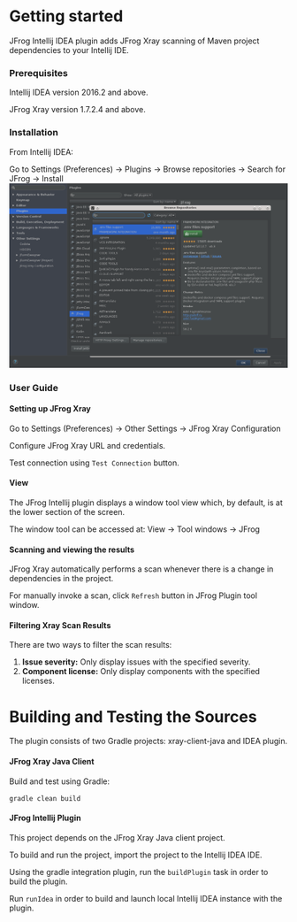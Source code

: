 # Getting started
JFrog Intellij IDEA plugin adds JFrog Xray scanning of Maven project dependencies to your Intellij IDE.

### Prerequisites
Intellij IDEA version 2016.2 and above.

JFrog Xray version 1.7.2.4 and above.

### Installation
From Intellij IDEA:

Go to Settings (Preferences) -> Plugins -> Browse repositories -> Search for JFrog -> Install
![Alt text](docs/install.png?raw=true "Installing JFrog plugin")

### User Guide

#### Setting up JFrog Xray
Go to Settings (Preferences) -> Other Settings -> JFrog Xray Configuration

Configure JFrog Xray URL and credentials.

Test connection using ```Test Connection``` button.

#### View
The JFrog Intellij plugin displays a window tool view which, by default, is at the lower section of the screen.

The window tool can be accessed at: View -> Tool windows -> JFrog 

#### Scanning and viewing the results
JFrog Xray automatically performs a scan  whenever there is a change in dependencies in the project.

For manually invoke a scan, click ```Refresh``` button in JFrog Plugin tool window.

#### Filtering Xray Scan Results
There are two ways to filter the scan results:
1. **Issue severity:** Only display issues with the specified severity.
2. **Component license:** Only display components with the specified licenses.

# Building and Testing the Sources
The plugin consists of two Gradle projects:
xray-client-java and IDEA plugin.

#### JFrog Xray Java Client
Build and test using Gradle: 
```
gradle clean build
```
#### JFrog Intellij Plugin
This project depends on the JFrog Xray Java client project.

To build and run the project, import the project to the Intellij IDEA IDE.

Using the gradle integration plugin, run the ```buildPlugin``` task in order to build the plugin.

Run ```runIdea``` in order to build and launch local Intellij IDEA instance with the plugin.

